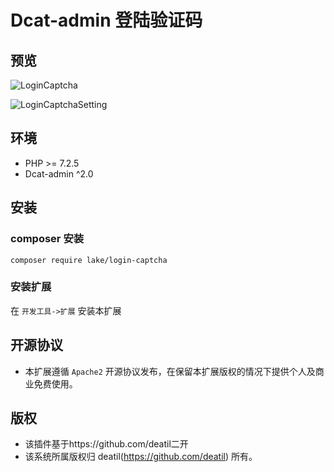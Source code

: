 # Dcat-admin 登陆验证码


## 预览

![LoginCaptcha](http://sswekc8e1.hd-bkt.clouddn.com/typora/20250329195946941.jpg)

![LoginCaptchaSetting](http://sswekc8e1.hd-bkt.clouddn.com/typora/20250329200003165.jpg)


## 环境
 - PHP >= 7.2.5
 - Dcat-admin ^2.0


## 安装

### composer 安装

```
composer require lake/login-captcha
```

### 安装扩展

在 `开发工具->扩展` 安装本扩展


## 开源协议

*  本扩展遵循 `Apache2` 开源协议发布，在保留本扩展版权的情况下提供个人及商业免费使用。 


## 版权

*  该插件基于https://github.com/deatil二开
*  该系统所属版权归 deatil(https://github.com/deatil) 所有。
